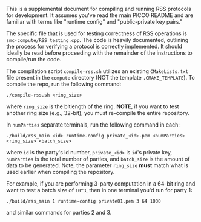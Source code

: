 This is a supplemental document for compiling and running RSS protocols for development. It assumes you've read the main PICCO README and are familiar with terms like "runtime config" and  "public-private key pairs."

The specific file that is used for testing correctness of RSS operations is `smc-compute/RSS_testing.cpp`. The code is heavily documented, outlining the process for verifying a protocol is correctly implemented. It should ideally be read before proceeding with the remainder of the instructions to compile/run the code.

The compilation script `compile-rss.sh` utilizes an existing `CMakeLists.txt` file present in the `compute` directory (NOT the template `.CMAKE_TEMPLATE`). To compile the repo, run the following command:
```
./compile-rss.sh <ring_size>
```
where `ring_size` is the bitlength of the ring. **NOTE**, if you want to test another ring size (e.g., 32-bit), you must re-compile the entire repository.

In `numParties` separate terminals, run the following command in each:
```
./build/rss_main <id> runtime-config private_<id>.pem <numParties> <ring_size> <batch_size>
```
where `id` is the party's id number, `private_<id>` is `id`'s private key, `numParties` is the total number of parties, and `batch_size` is the amount of data to be generated. Note, the parameter `ring_size` **must** match what is used earlier when compiling the repository.


For example, if you are performing 3-party computation in a 64-bit ring and want to test a batch size of `10^3`, then in one terminal you'd run for party 1:
```
./build/rss_main 1 runtime-config private01.pem 3 64 1000
```
and similar commands for parties 2 and 3.
